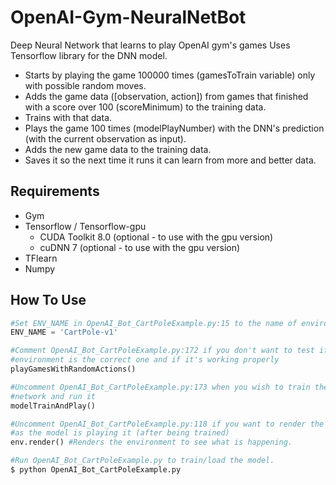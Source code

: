 # OpenAI-Gym-NeuralNetBot

Deep Neural Network that learns to play OpenAI gym's games
Uses Tensorflow library for the DNN model.

* Starts by playing the game 100000 times (gamesToTrain variable) only with possible random moves.
* Adds the game data ([observation, action]) from games that finished with a score over 100 (scoreMinimum) to the training data.
* Trains with that data.
* Plays the game 100 times (modelPlayNumber) with the DNN's prediction (with the current observation as input).
* Adds the new game data to the training data.
* Saves it so the next time it runs it can learn from more and better data.

## Requirements
* Gym
* Tensorflow / Tensorflow-gpu
  - CUDA Toolkit 8.0 (optional - to use with the gpu version)
  - cuDNN 7 (optional - to use with the gpu version)
* TFlearn
* Numpy

## How To Use
```python
#Set ENV_NAME in OpenAI_Bot_CartPoleExample.py:15 to the name of environment to learn
ENV_NAME = 'CartPole-v1'  

#Comment OpenAI_Bot_CartPoleExample.py:172 if you don't want to test if the
#environment is the correct one and if it's working properly
playGamesWithRandomActions()  

#Uncomment OpenAI_Bot_CartPoleExample.py:173 when you wish to train the neural
#network and run it
modelTrainAndPlay()  

#Uncomment OpenAI_Bot_CartPoleExample.py:118 if you want to render the game environment 
#as the model is playing it (after being trained)
env.render() #Renders the environment to see what is happening.
```

```bash
#Run OpenAI_Bot_CartPoleExample.py to train/load the model.
$ python OpenAI_Bot_CartPoleExample.py
```
